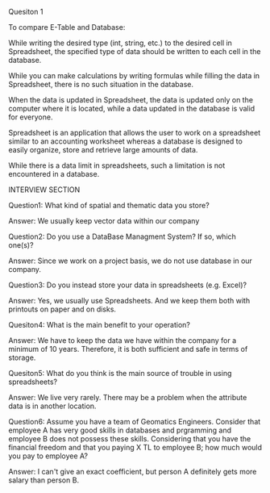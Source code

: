 Quesiton 1

To compare E-Table and Database:

While writing the desired type (int, string, etc.) to the desired cell in Spreadsheet, the specified type of data should be written to each cell in the database. 

While you can make calculations by writing formulas while filling the data in Spreadsheet, there is no such situation in the database.

When the data is updated in Spreadsheet, the data is updated only on the computer where it is located, while a data updated in the database is valid for everyone.

Spreadsheet is an application that allows the user to work on a spreadsheet similar to an accounting worksheet whereas a database is designed to easily organize, store and retrieve large amounts of data.

While there is a data limit in spreadsheets, such a limitation is not encountered in a database.


INTERVIEW SECTION

Question1: What kind of spatial and thematic data you store?

Answer: We usually keep vector data within our company 

Question2: Do you use a DataBase Managment System? If so, which one(s)?

Answer: Since we work on a project basis, we do not use database in our company.

Question3: Do you instead store your data in spreadsheets (e.g. Excel)? 

Answer: Yes, we usually use Spreadsheets. And we keep them both with printouts on paper and on disks.

Quesiton4: What is the main benefit to your operation?

Answer: We have to keep the data we have within the company for a minimum of 10 years. Therefore, it is both sufficient and safe in terms of storage.

Quesiton5: What do you think is the main source of trouble in using spreadsheets?

Answer: We live very rarely. There may be a problem when the attribute data is in another location.

Question6: Assume you have a team of Geomatics Engineers. Consider that employee A has very good skills in databases and prgramming and employee B does not possess these skills. Considering that you have the financial freedom and that you paying X TL to employee B; how much would you pay to employee A?

Answer: I can't give an exact coefficient, but person A definitely gets more salary than person B.






